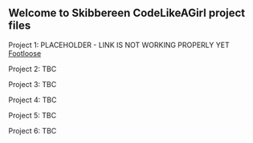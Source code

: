 ## Welcome to Skibbereen CodeLikeAGirl project files


Project 1: PLACEHOLDER - LINK IS NOT WORKING PROPERLY YET [Footloose](https://github.com/codelikeagirlVodafoneIreland/Cavan2018/tree/master/Footloose/index.html)

Project 2: TBC

Project 3: TBC

Project 4: TBC

Project 5: TBC

Project 6: TBC

